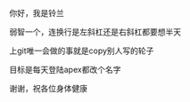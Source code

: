 你好，我是铃兰

弱智一个，连换行是左斜杠还是右斜杠都要想半天

上git唯一会做的事就是copy别人写的轮子

目标是每天登陆apex都改个名字

谢谢，祝各位身体健康
<!---
SuzuranTKM/SuzuranTKM is a ✨ special ✨ repository because its `README.md` (this file) appears on your GitHub profile.
You can click the Preview link to take a look at your changes.
--->
